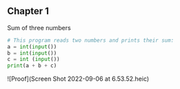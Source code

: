 ## Chapter 1 ##
Sum of three numbers
```.py
# This program reads two numbers and prints their sum:
a = int(input())
b = int(input())
c = int (input())
print(a + b + c) 
```

![Proof](Screen Shot 2022-09-06 at 6.53.52.heic)
